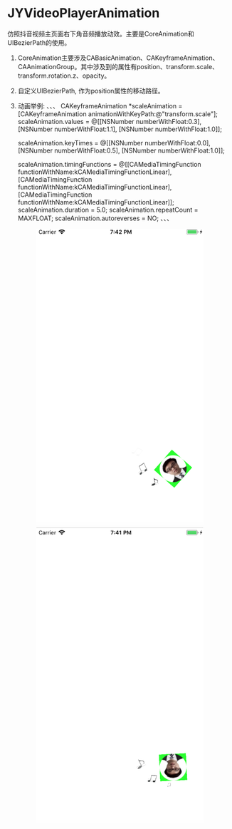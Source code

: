 # JYVideoPlayerAnimation
仿照抖音视频主页面右下角音频播放动效。主要是CoreAnimation和UIBezierPath的使用。
1. CoreAnimation主要涉及CABasicAnimation、CAKeyframeAnimation、CAAnimationGroup。其中涉及到的属性有position、transform.scale、transform.rotation.z、opacity。
2. 自定义UIBezierPath, 作为position属性的移动路径。
3. 动画举例:
   、、、
    CAKeyframeAnimation *scaleAnimation = [CAKeyframeAnimation animationWithKeyPath:@"transform.scale"];
    scaleAnimation.values   = @[[NSNumber numberWithFloat:0.3],
                                [NSNumber numberWithFloat:1.1],
                                [NSNumber numberWithFloat:1.0]];
    
    scaleAnimation.keyTimes = @[[NSNumber numberWithFloat:0.0],
                                [NSNumber numberWithFloat:0.5],
                                [NSNumber numberWithFloat:1.0]];
    
    scaleAnimation.timingFunctions = @[[CAMediaTimingFunction functionWithName:kCAMediaTimingFunctionLinear],
                                       [CAMediaTimingFunction functionWithName:kCAMediaTimingFunctionLinear],
                                       [CAMediaTimingFunction functionWithName:kCAMediaTimingFunctionLinear]];
    scaleAnimation.duration  = 5.0;
    scaleAnimation.repeatCount = MAXFLOAT;
    scaleAnimation.autoreverses = NO;
   、、、

 <div align=center><img width="375" height="667" src="https://github.com/gujinyue1010/JYVideoPlayerAnimation/blob/master/运行效果/321.png"/></div>
 
 <div align=center><img width="375" height="667" src="https://github.com/gujinyue1010/JYVideoPlayerAnimation/blob/master/运行效果/123.png"/></div>
